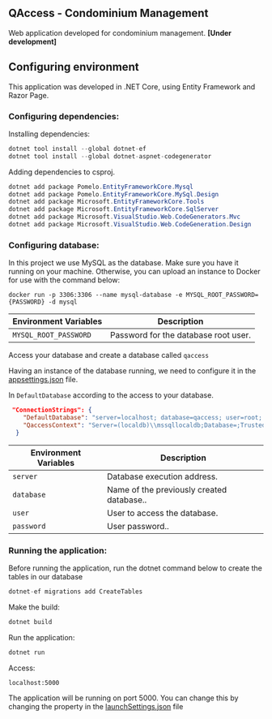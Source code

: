 ## QAccess - Condominium Management

Web application developed for condominium management. **[Under development]**

## Configuring environment

This application was developed in .NET Core, using Entity Framework and Razor Page.

### Configuring dependencies:

Installing dependencies: 

```csharp
dotnet tool install --global dotnet-ef
dotnet tool install --global dotnet-aspnet-codegenerator
```

Adding dependencies to csproj.

```csharp
dotnet add package Pomelo.EntityFrameworkCore.Mysql 
dotnet add package Pomelo.EntityFrameworkCore.MySql.Design
dotnet add package Microsoft.EntityFrameworkCore.Tools
dotnet add package Microsoft.EntityFrameworkCore.SqlServer
dotnet add package Microsoft.VisualStudio.Web.CodeGenerators.Mvc
dotnet add package Microsoft.VisualStudio.Web.CodeGeneration.Design
```

### Configuring database:

In this project we use MySQL as the database. Make sure you have it running on your machine. Otherwise, you can upload an instance to Docker for use with the command below:

```docker
docker run -p 3306:3306 --name mysql-database -e MYSQL_ROOT_PASSWORD={PASSWORD} -d mysql
```

| Environment Variables | Description |
| --- | --- |
| `MYSQL_ROOT_PASSWORD` | Password for the database root user. |

Access your database and create a database called `qaccess`

Having an instance of the database running, we need to configure it in the [appsettings.json](./appsettings.json) file.

In `DefaultDatabase` according to the access to your database.

```json
 "ConnectionStrings": {
    "DefaultDatabase": "server=localhost; database=qaccess; user=root; password=4?lm@ei?D&A",
    "QaccessContext": "Server=(localdb)\\mssqllocaldb;Database=;Trusted_Connection=True;MultipleActiveResultSets=true"
  }
```

| Environment Variables | Description |
| --- | --- |
| `server` | Database execution address.  |
| `database` | Name of the previously created database..  |
| `user` | User to access the database.  |
| `password` | User password..  |

### Running the application:

Before running the application, run the dotnet command below to create the tables in our database

```csharp
dotnet-ef migrations add CreateTables
```

Make the build:

```csharp
dotnet build
```

Run the application:

```csharp
dotnet run
```

Access:

`localhost:5000`

The application will be running on port 5000. You can change this by changing the property in the [launchSettings.json](./Properties/launchSettings.json) file
